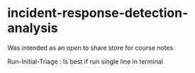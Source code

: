 # incident-response-detection-analysis
Was intended as an open to share store for course notes

Run-Initial-Triage : Is best if run single line in terminal
